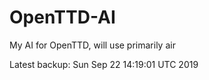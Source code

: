# OpenTTD-AI
My AI for OpenTTD, will use primarily air

Latest backup: Sun Sep 22 14:19:01 UTC 2019
